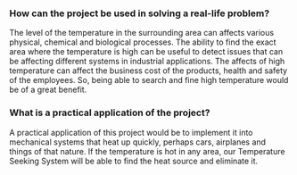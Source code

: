 ### How can the project be used in solving a real-life problem?
The level of the temperature in the surrounding area can affects various physical, chemical and biological processes. The ability to find the exact area where the temperature is high can be useful to detect issues that can be affecting different systems in industrial applications. The affects of high temperature can affect the business cost of the products, health and safety of the employees. So, being able to search and fine high temperature would be of a great benefit.

### What is a practical application of the project?
A practical application of this project would be to implement it into mechanical systems that heat up quickly, perhaps cars, airplanes and things of that nature. If the temperature is hot in any area, our Temperature Seeking System will be able to find the heat source and eliminate it.
